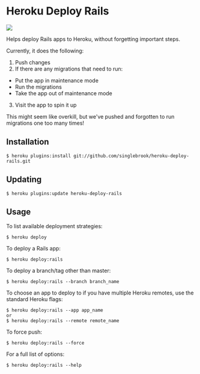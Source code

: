 # Heroku Deploy Rails

<img src="https://d3s6mut3hikguw.cloudfront.net/github/singlebrook/heroku-deploy-rails.png">

Helps deploy Rails apps to Heroku, without forgetting important steps.

Currently, it does the following:

1. Push changes
2. If there are any migrations that need to run:
  * Put the app in maintenance mode
  * Run the migrations
  * Take the app out of maintenance mode
3. Visit the app to spin it up

This might seem like overkill, but we've pushed and forgotten to run migrations
one too many times!

## Installation

    $ heroku plugins:install git://github.com/singlebrook/heroku-deploy-rails.git

## Updating

    $ heroku plugins:update heroku-deploy-rails

## Usage

To list available deployment strategies:

    $ heroku deploy

To deploy a Rails app:

    $ heroku deploy:rails

To deploy a branch/tag other than master:

    $ heroku deploy:rails --branch branch_name

To choose an app to deploy to if you have multiple Heroku remotes, use the standard Heroku flags:

    $ heroku deploy:rails --app app_name
    or
    $ heroku deploy:rails --remote remote_name

To force push:

    $ heroku deploy:rails --force

For a full list of options:

    $ heroku deploy:rails --help
